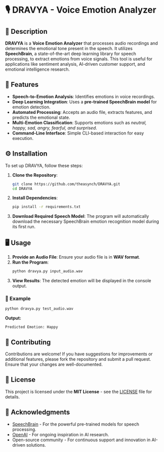 # 🎙️ DRAVYA - Voice Emotion Analyzer

## 📜 Description

**DRAVYA** is a **Voice Emotion Analyzer** that processes audio recordings and determines the emotional tone present in the speech. It utilizes **SpeechBrain**, a state-of-the-art deep learning library for speech processing, to extract emotions from voice signals. This tool is useful for applications like sentiment analysis, AI-driven customer support, and emotional intelligence research.

## 🚀 Features

- **Speech-to-Emotion Analysis**: Identifies emotions in voice recordings.
- **Deep Learning Integration**: Uses a **pre-trained SpeechBrain model** for emotion detection.
- **Automated Processing**: Accepts an audio file, extracts features, and predicts the emotional state.
- **Multi-Emotion Classification**: Supports emotions such as *neutral, happy, sad, angry, fearful, and surprised*.
- **Command-Line Interface**: Simple CLI-based interaction for easy execution.

## ⚙️ Installation

To set up DRAVYA, follow these steps:

1. **Clone the Repository**:
   ```bash
   git clone https://github.com/theasynch/DRAVYA.git
   cd DRAVYA
   ```

2. **Install Dependencies**:
   ```bash
   pip install -r requirements.txt
   ```

3. **Download Required Speech Model**:
   The program will automatically download the necessary SpeechBrain emotion recognition model during its first run.

## 🖥️ Usage

1. **Provide an Audio File**: Ensure your audio file is in **WAV format**.
2. **Run the Program**:
   ```bash
   python dravya.py input_audio.wav
   ```
3. **View Results**: The detected emotion will be displayed in the console output.

### 🌟 Example

```bash
python dravya.py test_audio.wav
```
**Output:**
```
Predicted Emotion: Happy
```

## 🤝 Contributing

Contributions are welcome! If you have suggestions for improvements or additional features, please fork the repository and submit a pull request. Ensure that your changes are well-documented.

## 📄 License

This project is licensed under the **MIT License** - see the [LICENSE](LICENSE) file for details.

## 🙌 Acknowledgments

- [SpeechBrain](https://speechbrain.github.io/) - For the powerful pre-trained models for speech processing.
- [OpenAI](https://openai.com/) - For ongoing inspiration in AI research.
- Open-source community - For continuous support and innovation in AI-driven solutions.

